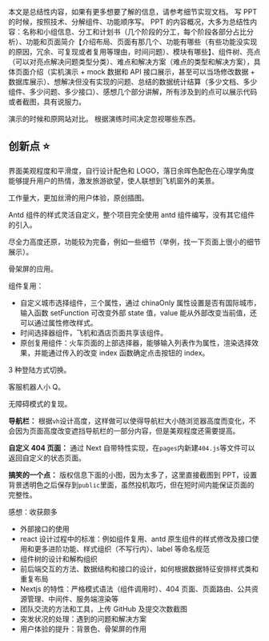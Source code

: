 本文是总结性内容，如果有更多想要了解的信息，请参考细节实现文档。
写 PPT 的时候，按照技术、分解组件、功能顺序写。
PPT 的内容概况，大多为总结性内容：名称和小组信息、分工和计划书（几个阶段的分工，每个阶段各部分占比分析）、功能和页面简介【介绍布局、页面有那几个、功能有哪些（有些功能没实现的原因，冗余、可复现或者复用等理由，时间问题）、模块有哪些】、组件树、亮点（可以对亮点解决问题类型分类）、难点和解决方案（难点的类型和解决方案），具体页面介绍（实机演示 + mock 数据和 API 接口展示，甚至可以当场修改数据 + 数据库展示）、想解决但没有实现的问题、总结的数据统计结算（多少文档、多少组件、多少问题、多少接口）、感想几个部分讲解，所有涉及到的点可以展示代码或者截图，具有说服力。

演示的时候和原网站对比。
根据演练时间决定忽视哪些东西。

## 创新点 ⭐

界面美观程度和平滑度，自行设计配色和 LOGO，落日余晖色配色在心理学角度能够提升用户的热情，激发旅游欲望，使人联想到飞机窗外的美景。

工作量大，更加丝滑的用户体验，原创插图。

Antd 组件的样式灵活自定义，整个项目完全使用 antd 组件编写，没有其它组件的引入。

尽全力高度还原，功能较为完备，例如一些细节（举例，找一下页面上很小的细节展示）。

骨架屏的应用。

组件复用：

- 自定义城市选择组件，三个属性，通过 chinaOnly 属性设置是否有国际城市，输入函数 setFunction 可改变外部 state 值，value 能从外部改变当前值，还可以通过属性修改样式。
- 时间选择器组件，飞机和酒店页面共享该组件。
- 原创复用组件：火车页面的上部选择器，能够输入列表作为属性，渲染选择效果，并能通过传入的改变 index 函数确定点击按钮的 index。

3 种登陆方式切换。

客服机器人小 Q。

无障碍模式的复现。

**导航栏：** 根据`vh`设计高度，这样做可以使得导航栏大小随浏览器高度而变化，不会因为页面高度改变遮挡导航栏的一部分内容，但是美观程度还需要提高。

**自定义 404 页面：** 通过 Next 自带特性实现，在`pages`内新建`404.js`等文件可以返回自定义的状态页面。

**搞笑的一个点：** 版权信息下面的小图，因为太多了，这里直接截图到 PPT，设置背景透明色之后保存到`public`里面，虽然投机取巧，但在短时间内能保证页面的完整性。

感想：收获颇多

- 外部接口的使用
- react 设计过程中的标准：例如组件复用、antd 原生组件的样式修改及接口使用和更多进阶功能、样式组织（不写行内）、label 等命名规范
- 组件树的设计和解构组织
- 前后端交互的方法、数据结构和接口的设计，如何根据数据特征安排样式类和重复布局
- Nextjs 的特性：严格模式语法（组件调用时）、404 页面、页面路由、公共资源管理、中间件、服务端渲染等
- 团队交流的方法和工具，上传 GitHub 及提交次数截图
- 突发状况的处理：遇到的问题和解决方案
- 用户体验的提升：背景色、骨架屏的作用
